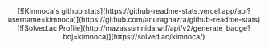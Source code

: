 <div align="center">
  [![Kimnoca's github stats](https://github-readme-stats.vercel.app/api?username=kimnoca)](https://github.com/anuraghazra/github-readme-stats)
  [![Solved.ac Profile](http://mazassumnida.wtf/api/v2/generate_badge?boj=kimnoca)](https://solved.ac/kimnoca/)
</div>
